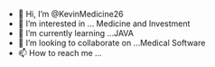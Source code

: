 - 👋 Hi, I’m @KevinMedicine26
- 👀 I’m interested in ... Medicine and Investment
- 🌱 I’m currently learning ...JAVA
- 💞️ I’m looking to collaborate on ...Medical Software
- 📫 How to reach me ...

<!---
KevinMedicine26/KevinMedicine26 is a ✨ special ✨ repository because its `README.md` (this file) appears on your GitHub profile.
You can click the Preview link to take a look at your changes.
--->
